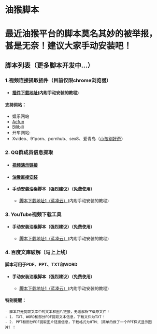 # 油猴脚本
# 最近油猴平台的脚本莫名其妙的被举报，甚是无奈！建议大家手动安装吧！
## 脚本列表（更多脚本开发中...）

### 1.视频连接提取插件（目前仅限chrome浏览器）
- #### [插件下载地址](https://xsyhnb.lanzoui.com/iQO0Cibp46j)(内附手动安装的教程)
#### 支持网站：
- 娱乐网站
- [Acfun](https://www.acfun.cn/)
- [Bilibili](https://www.bilibili.com/)
- 开车网站:
- Xvideo、91porn、pornhub、sex8、爱青岛（[小孩别好奇](https://xsyhnb.lanzoui.com/irA1vibpnda)）




### 2. QQ群成员信息提取
- #### [视频演示链接](https://www.bilibili.com/video/BV1kV411z7YW)
- #### [油猴直接安装](https://greasyfork.org/zh-CN/scripts/408621-qq%E7%BE%A4%E6%88%90%E5%91%98%E4%BF%A1%E6%81%AF%E6%8F%90%E5%8F%96%E5%99%A8)
- #### 手动安装油猴脚本（强烈建议）（免费使用）
	- [脚本下载地址1（蓝凑云）](https://xsyhnb.lanzous.com/iLzfnfsy9wd)(内附手动安装的教程)

### 3. YouTube视频下载工具
- #### 手动安装油猴脚本（强烈建议）（免费使用）
	- [脚本下载地址1（蓝凑云）](https://xsyhnb.lanzous.com/iotNefu9iyb)(内附手动安装的教程)
	
### 4. 百度文库破解（马上上线）
#### 脚本可用于PDF、PPT、TXT和WORD
- #### 手动安装油猴脚本（强烈建议）（免费使用）
	- [脚本下载地址1（蓝凑云）](https://xsyhnb.lanzous.com/i3I5Bfynswh)(内附手动安装的教程)
#### 特别提醒：
	- 脚本只是提取文库中的文本和图片链接，无法解析下载原文件！
	- 1. TXT、WORD和部分PDF提取文本信息，下载文件为TXT！
	- 2. PPT和部分PDF提取图片链接信息，下载格式为HTML（简单的做了一个PPT样式显示图片）！ 
